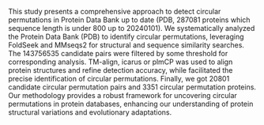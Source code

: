 This study presents a comprehensive approach to detect circular permutations in Protein Data Bank up to date (PDB, 287081 proteins which sequence length is under 800 up to 20240101). We systematically analyzed the Protein Data Bank (PDB) to identify circular permutations, leveraging FoldSeek and MMseqs2 for structural and sequence similarity searches. The 143756535 candidate pairs were filtered by some threshold for corresponding analysis. TM-align, icarus or plmCP was used to align protein structures and refine detection accuracy, while facilitated the precise identification of circular permutations. Finally, we got 20801 candidate circular permutation pairs and 3351 circular permutation proteins. Our methodology provides a robust framework for uncovering circular permutations in protein databases, enhancing our understanding of protein structural variations and evolutionary adaptations.
